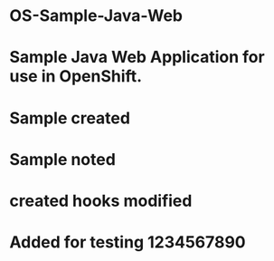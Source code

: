 # OS-Sample-Java-Web
# Sample Java Web Application for use in OpenShift.
# Sample created
# Sample noted
# created hooks modified
# Added for testing 1234567890
